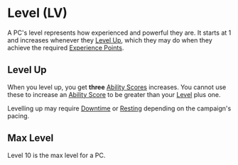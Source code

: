 # Level (LV)

A PC's level represents how experienced and powerful they are. It starts at 1 and increases whenever they [Level Up](Level.md#Level%20Up), which they may do when they achieve the required [Experience Points](Experience%20Points.md).

## Level Up

When you level up, you get **three** [Ability Scores](../The%20Ability%20Scores/Ability%20Scores.md) increases. You cannot use these to increase an [Ability Score](../The%20Ability%20Scores/Ability%20Scores.md) to be greater than your [Level](Level.md) plus one.

Levelling up may require [Downtime](../../Game%20Procedures/Exploration/Downtime.md) or [Resting](../../Game%20Procedures/Core%20Procedures/Resting.md) depending on the campaign's pacing.

## Max Level

Level 10 is the max level for a PC.
